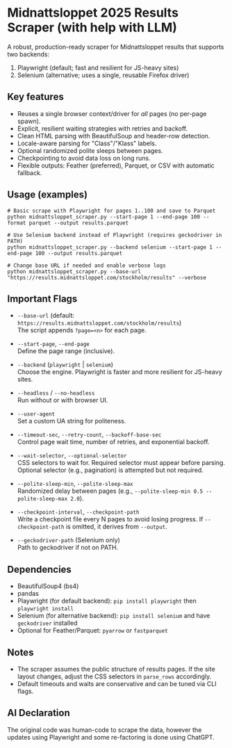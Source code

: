 # Midnattsloppet 2025 Results Scraper (with help with LLM)

A robust, production-ready scraper for Midnattsloppet results that supports two backends:
1) Playwright (default; fast and resilient for JS-heavy sites)
2) Selenium (alternative; uses a single, reusable Firefox driver)

Key features
------------
- Reuses a single browser context/driver for *all* pages (no per-page spawn).
- Explicit, resilient waiting strategies with retries and backoff.
- Clean HTML parsing with BeautifulSoup and header-row detection.
- Locale-aware parsing for "Class"/"Klass" labels.
- Optional randomized polite sleeps between pages.
- Checkpointing to avoid data loss on long runs.
- Flexible outputs: Feather (preferred), Parquet, or CSV with automatic fallback.

Usage (examples)
----------------
    # Basic scrape with Playwright for pages 1..100 and save to Parquet
    python midnattsloppet_scraper.py --start-page 1 --end-page 100 --format parquet --output results.parquet

    # Use Selenium backend instead of Playwright (requires geckodriver in PATH)
    python midnattsloppet_scraper.py --backend selenium --start-page 1 --end-page 100 --output results.parquet

    # Change base URL if needed and enable verbose logs
    python midnattsloppet_scraper.py --base-url "https://results.midnattsloppet.com/stockholm/results" --verbose


Important Flags
----------------

- `--base-url` (default: `https://results.midnattsloppet.com/stockholm/results`)  
  The script appends `?page=<n>` for each page.

- `--start-page`, `--end-page`  
  Define the page range (inclusive).

- `--backend` (`playwright` | `selenium`)  
  Choose the engine. Playwright is faster and more resilient for JS-heavy sites.

- `--headless` / `--no-headless`  
  Run without or with browser UI.

- `--user-agent`  
  Set a custom UA string for politeness.

- `--timeout-sec`, `--retry-count`, `--backoff-base-sec`  
  Control page wait time, number of retries, and exponential backoff.

- `--wait-selector`, `--optional-selector`  
  CSS selectors to wait for. Required selector must appear before parsing. Optional selector (e.g., pagination) is attempted but not required.

- `--polite-sleep-min`, `--polite-sleep-max`  
  Randomized delay between pages (e.g., `--polite-sleep-min 0.5 --polite-sleep-max 2.0`).

- `--checkpoint-interval`, `--checkpoint-path`  
  Write a checkpoint file every N pages to avoid losing progress. If `--checkpoint-path` is omitted, it derives from `--output`.

- `--geckodriver-path` (Selenium only)  
  Path to geckodriver if not on PATH.





Dependencies
------------
- BeautifulSoup4  (bs4)
- pandas
- Playwright (for default backend): `pip install playwright` then `playwright install`
- Selenium (for alternative backend): `pip install selenium` and have `geckodriver` installed
- Optional for Feather/Parquet: `pyarrow` or `fastparquet`

Notes
-----
- The scraper assumes the public structure of results pages. If the site layout changes,
  adjust the CSS selectors in `parse_rows` accordingly.
- Default timeouts and waits are conservative and can be tuned via CLI flags.


AI Declaration
-----
The original code was human-code to scrape the data, however the updates using Playwright and some re-factoring is done using ChatGPT.
